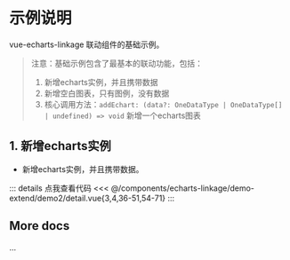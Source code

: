 <script setup>
import LinkageDemo2 from '@/components/echarts-linkage/demo-base/demo2/index.vue';
</script>

# 示例说明

vue-echarts-linkage 联动组件的基础示例。

> 注意：基础示例包含了最基本的联动功能，包括：
> 1. 新增echarts实例，并且携带数据
> 2. 新增空白图表，只有图例，没有数据
> 3. 核心调用方法：`addEchart: (data?: OneDataType | OneDataType[] | undefined) => void` 新增一个echarts图表

## 1. 新增echarts实例

* 新增echarts实例，并且携带数据。

<LinkageDemo2 />

::: details 点我查看代码
<<< @/components/echarts-linkage/demo-extend/demo2/detail.vue{3,4,36-51,54-71}
:::


## More docs

...


